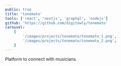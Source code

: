 ```yaml
---
public: true
title: 'tonemato'
tools: ['react', 'nextjs', 'graphql', 'nodejs']
github: 'https://github.com/digitowly/tonemato'
carousel:
    [
        '/images/projects/tonemato/tonemato_1.png',
        '/images/projects/tonemato/tonemato_2.png',
    ]
---
```


Platform to connect with musicians.
